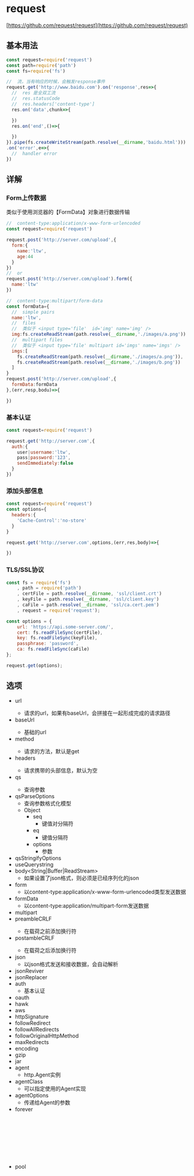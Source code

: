 # request 

[https://github.com/request/request](https://github.com/request/request)

## 基本用法

```javascript
const request=require('request')
const path=require('path')
const fs=require('fs')

//  流，当有响应的时候，会触发response事件
request.get('http://www.baidu.com').on('response',res=>{
  //  res 是全双工流
  //  res.statusCode
  //  res.headers['content-type']
  res.on('data',chunk=>{

  })
  res.on('end',()=>{

  })
}).pipe(fs.createWriteStream(path.resolve(__dirname,'baidu.html')))
.on('error',e=>{
  //  handler error
})
```

## 详解

### Form上传数据

类似于使用浏览器的【FormData】对象进行数据传输

```javascript
//  content-type:application/x-www-form-urlencoded
const request=require('request')

request.post('http://server.com/upload',{
  form:{
    name:'ltw',
    age:44
  }
})
//  or
request.post('http://server.com/upload').form({
  name:'ltw'
})

//  content-type:multipart/form-data
const formData={
  //  simple pairs
  name:'ltw',
  //  files
  //  类似于 <input type='file'  id='img' name='img' />
  img:fs.createReadStream(path.resolve(__dirname,'./images/a.png'))
  //  multipart files
  //  类似于 <input type='file' multipart id='imgs' name='imgs' />
  imgs:[
    fs.createReadStream(path.resolve(__dirname,'./images/a.png')),
    fs.createReadStream(path.resolve(__dirname,'./images/b.png'))
  ]
}
request.post('http://server.com/upload',{
  formData:formData
},(err,resp,bodu)=>{

})
```

### 基本认证

```javascript
const request=require('request')

request.get('http://server.com',{
  auth:{
    user|username:'ltw',
    pass|password:'123',
    sendImmediately:false
  }
})
```

### 添加头部信息

```javascript
const request=require('request')
const options={
  headers:{
    'Cache-Control':'no-store'
  }
}

request.get('http://server.com',options,(err,res,body)=>{

})
```

### TLS/SSL协议

```javascript
const fs = require('fs')
    , path = require('path')
    , certFile = path.resolve(__dirname, 'ssl/client.crt')
    , keyFile = path.resolve(__dirname, 'ssl/client.key')
    , caFile = path.resolve(__dirname, 'ssl/ca.cert.pem')
    , request = require('request');

const options = {
    url: 'https://api.some-server.com/',
    cert: fs.readFileSync(certFile),
    key: fs.readFileSync(keyFile),
    passphrase: 'password',
    ca: fs.readFileSync(caFile)
};

request.get(options);
```

## 选项

- url<String>
  - 请求的url，如果有baseUrl，会拼接在一起形成完成的请求路径
- baseUrl<String>
  - 基础的url
- method<String>
  - 请求的方法，默认是get
- headers<Object>
  - 请求携带的头部信息，默认为空
- qs<Object>
  - 查询参数
- qsParseOptions
  - 查询参数格式化模型
  - Object
    - seq
      - 键值对分隔符
    - eq
      - 键值分隔符
    - options
      - 参数
- qsStringifyOptions<Object>
- useQuerystring<Boolean>
- body<String|Buffer|ReadStream>
  - 如果设置了json格式，则必须是已经序列化的json
- form
  - 以content-type:application/x-www-form-urlencoded类型发送数据
- formData
  - 以content-type:application/multipart-form发送数据
- multipart
- preambleCRLF<Boolean>
  - 在载荷之前添加换行符
- postambleCRLF<Boolean>
  - 在载荷之后添加换行符
- json
  - 以json格式发送和接收数据，会自动解析
- jsonReviver
- jsonReplacer
- auth
  - 基本认证
- oauth
- hawk
- aws
- httpSignature
- followRedirect
- followAllRedirects
- followOriginalHttpMethod
- maxRedirects
- encoding
- gzip
- jar
- agent
  - http.Agent实例
- agentClass
  - 可以指定使用的Agent实现
- agentOptions
  - 传递给Agent的参数
- forever
- pool<Object>
- timeout
  - 超时时间ms
- localAddress
  - 本地地址
- proxy
- strictSSL
- tunnel
- proxyHeaderWhiteList
- proxyHeaderExclusiveList
- time<Boolean>
- har
- callback<Function>
  - 请求回调，可以放在optiosns里面，或者作为最后一个参数穿个request相关方法
  - params
    - error
    - response
    - body

